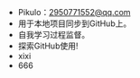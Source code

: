 - Pikulo：2950771552@qq.com
- 用于本地项目同步到GitHub上。
- 自我学习过程监督。
- 探索GitHub使用!
- xixi
- 666
<!---
Pikulo/Pikulo is a ✨ special ✨ repository because its `README.md` (this file) appears on your GitHub profile.
You can click the Preview link to take a look at your changes.
--->
